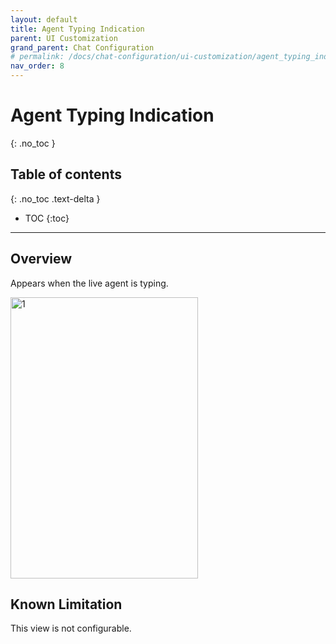 ```yaml
---
layout: default
title: Agent Typing Indication
parent: UI Customization
grand_parent: Chat Configuration 
# permalink: /docs/chat-configuration/ui-customization/agent_typing_indication/
nav_order: 8
---
```


# Agent Typing Indication 
{: .no_toc }

## Table of contents
{: .no_toc .text-delta }

- TOC
{:toc}

---

## Overview
Appears when the live agent is typing.  

<img src="../../../../assets/images/typing_before.png"  alt="1" width = 300px height = 450px>

## Known Limitation
This view is not configurable.